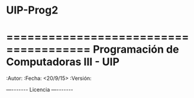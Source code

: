 # UIP-Prog2
======================================
Programación de Computadoras III - UIP
======================================

:Autor: <Elizarde Viruet>
:Fecha: <20/9/15>
:Versión: <version>

<descripcion>

—-------
Licencia
—-------
<licencia>
